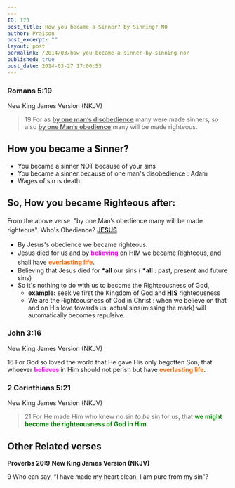 ```yaml
---
---
ID: 173
post_title: How you became a Sinner? by Sinning? NO
author: Praison
post_excerpt: ""
layout: post
permalink: /2014/03/how-you-became-a-sinner-by-sinning-no/
published: true
post_date: 2014-03-27 17:00:53
---
```

<div>
<div>
<h3>Romans 5:19</h3>
New King James Version (NKJV)

</div>
<div>
<blockquote>19 For as <span style="text-decoration: underline;"><strong>by one man’s disobedience</strong></span> many were made sinners, so also <span style="text-decoration: underline;"><strong>by one Man’s obedience</strong></span> many will be made righteous.</blockquote>
</div>
</div>
<div>
<h2>How you became a Sinner?</h2>
<ul>
	<li>You became a sinner NOT because of your sins</li>
	<li>You became a sinner because of one man's disobedience : Adam</li>
	<li>Wages of sin is death.</li>
</ul>
<h2>So, How you became Righteous after:</h2>
<span style="line-height: 1.5;">From the above verse  "by one Man’s obedience many will be made righteous". Who's Obedience? <span style="text-decoration: underline;"><strong>JESUS</strong></span></span>
<ul>
	<li>By Jesus's obedience we became righteous.</li>
	<li><span style="line-height: 1.5;">Jesus died for us and by </span><span style="line-height: 1.5; color: #ff00ff;"><strong>believing</strong></span><span style="line-height: 1.5;"> on HIM we became Righteous, and shall have <span style="color: #ff6600;"><strong>everlasting life</strong></span>. </span></li>
	<li>Believing that Jesus died for <strong>*all</strong> our sins ( <strong>*all</strong> : past, present and future sins)</li>
	<li>So it's nothing to do with us to become the Righteousness of God,
<ul>
	<li><strong>example:</strong> seek ye first the Kingdom of God and <span style="text-decoration: underline;"><strong>HIS</strong></span> righteousness</li>
	<li>We are the Righteousness of God in Christ : when we believe on that and on His love towards us, actual sins(missing the mark) will automatically becomes repulsive.</li>
</ul>
</li>
</ul>
<div>
<h3>John 3:16</h3>
New King James Version (NKJV)

</div>
<div>

16 For God so loved the world that He gave His only begotten Son, that <span style="color: #000000;">whoever <span style="color: #ff00ff;"><strong>believes </strong></span></span>in Him should not perish but have <strong><span style="color: #ff6600;">everlasting life</span></strong>.
<div>
<h3>2 Corinthians 5:21</h3>
New King James Version (NKJV)

</div>
<div>
<blockquote>21 For He made Him who knew no sin <i>to be</i> sin for us, that <strong><span style="color: #008000;">we might become the righteousness of God in Him</span></strong>.</blockquote>
<h2>Other Related verses</h2>
<strong>Proverbs 20:9</strong>
<strong>New King James Version (NKJV)</strong>

9 Who can say, “I have made my heart clean,
I am pure from my sin”?

</div>
</div>
</div>